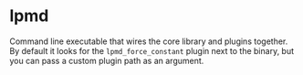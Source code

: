 # lpmd

Command line executable that wires the core library and plugins together. By default it looks for the `lpmd_force_constant` plugin next to the binary, but you can pass a custom plugin path as an argument.

